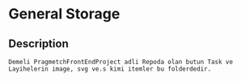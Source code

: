 # General Storage 
## Description
```
Demeli PragmetchFrontEndProject adli Repoda olan butun Task ve Layihelerin image, svg ve.s kimi itemler bu folderdedir. 
```